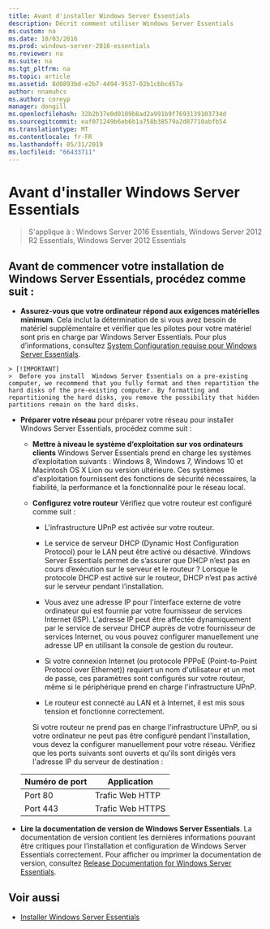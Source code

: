 ```yaml
---
title: Avant d'installer Windows Server Essentials
description: Décrit comment utiliser Windows Server Essentials
ms.custom: na
ms.date: 10/03/2016
ms.prod: windows-server-2016-essentials
ms.reviewer: na
ms.suite: na
ms.tgt_pltfrm: na
ms.topic: article
ms.assetid: 8d0893bd-e2b7-4494-9537-02b1cbbcd57a
author: nnamuhcs
ms.author: coreyp
manager: dongill
ms.openlocfilehash: 32b2b37e0d0109b8ad2a991b9f7693139103734d
ms.sourcegitcommit: eaf071249b6eb6b1a758b38579a2d87710abfb54
ms.translationtype: MT
ms.contentlocale: fr-FR
ms.lasthandoff: 05/31/2019
ms.locfileid: "66433711"
---
```

# <a name="before-you-install-windows-server-essentials"></a>Avant d'installer Windows Server Essentials

>S'applique à : Windows Server 2016 Essentials, Windows Server 2012 R2 Essentials, Windows Server 2012 Essentials

##  <a name="BKMK_BeforeYouBegin"></a> Avant de commencer votre installation de Windows Server Essentials, procédez comme suit :  

-   **Assurez-vous que votre ordinateur répond aux exigences matérielles minimum**. Cela inclut la détermination de si vous avez besoin de matériel supplémentaire et vérifier que les pilotes pour votre matériel sont pris en charge par Windows Server Essentials. Pour plus d’informations, consultez [System Configuration requise pour Windows Server Essentials](../get-started/system-requirements.md).   


~~~
> [!IMPORTANT]
>  Before you install  Windows Server Essentials on a pre-existing computer, we recommend that you fully format and then repartition the hard disks of the pre-existing computer. By formatting and repartitioning the hard disks, you remove the possibility that hidden partitions remain on the hard disks.  
~~~

- **Préparer votre réseau** pour préparer votre réseau pour installer Windows Server Essentials, procédez comme suit :  


  - **Mettre à niveau le système d’exploitation sur vos ordinateurs clients** Windows Server Essentials prend en charge les systèmes d’exploitation suivants :  Windows 8, Windows 7, Windows 10 et Macintosh OS X Lion ou version ultérieure. Ces systèmes d'exploitation fournissent des fonctions de sécurité nécessaires, la fiabilité, la performance et la fonctionnalité pour le réseau local.  

  - **Configurez votre routeur** Vérifiez que votre routeur est configuré comme suit :  

    -   L'infrastructure UPnP est activée sur votre routeur.  

    -   Le service de serveur DHCP (Dynamic Host Configuration Protocol) pour le LAN peut être activé ou désactivé.  Windows Server Essentials permet de s’assurer que DHCP n’est pas en cours d’exécution sur le serveur et le routeur ? Lorsque le protocole DHCP est activé sur le routeur, DHCP n’est pas activé sur le serveur pendant l’installation.  

    -   Vous avez une adresse IP pour l'interface externe de votre ordinateur qui est fournie par votre fournisseur de services Internet (ISP). L'adresse IP peut être affectée dynamiquement par le service de serveur DHCP auprès de votre fournisseur de services Internet, ou vous pouvez configurer manuellement une adresse UP en utilisant la console de gestion du routeur.  

    -   Si votre connexion Internet (ou protocole PPPoE (Point-to-Point Protocol over Ethernet)) requiert un nom d'utilisateur et un mot de passe, ces paramètres sont configurés sur votre routeur, même si le périphérique prend en charge l'infrastructure UPnP.  

    -   Le routeur est connecté au LAN et à Internet, il est mis sous tension et fonctionne correctement.  

    Si votre routeur ne prend pas en charge l'infrastructure UPnP, ou si votre ordinateur ne peut pas être configuré pendant l'installation, vous devez la configurer manuellement pour votre réseau. Vérifiez que les ports suivants sont ouverts et qu'ils sont dirigés vers l'adresse IP du serveur de destination :  

  |Numéro de port|Application|  
  |-----------------|-----------------|  
  |Port 80|Trafic Web HTTP|  
  |Port 443|Trafic Web HTTPS|  


- **Lire la documentation de version de Windows Server Essentials**. La documentation de version contient les dernières informations pouvant être critiques pour l’installation et configuration de Windows Server Essentials correctement. Pour afficher ou imprimer la documentation de version, consultez [Release Documentation for Windows Server Essentials](../get-started/release-notes.md).  

## <a name="see-also"></a>Voir aussi  

-   [Installer Windows Server Essentials](Install-Windows-Server-Essentials.md)

